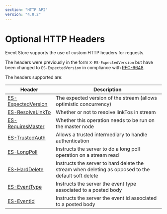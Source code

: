 ```yaml
---
section: "HTTP API"
version: "4.0.2"
---
```

# Optional HTTP Headers
<!-- TODO: Can Swagger replace this? And sub files -->

Event Store supports the use of custom HTTP headers for requests.

The headers were previously in the form `X-ES-ExpectedVersion` but have been changed to `ES-ExpectedVersion` in compliance with [RFC-6648](http://tools.ietf.org/html/rfc6648).

The headers supported are:

| Header                                   | Description                                                                                        |
| ---------------------------------------- | -------------------------------------------------------------------------------------------------- |
| [ES-ExpectedVersion](~/http-api/optional-http-headers/expected-version.md) | The expected version of the stream (allows optimistic concurrency)                                 |
| [ES-ResolveLinkTo](~/http-api/optional-http-headers/resolve-linkto.md)     | Whether or not to resolve linkTos in stream                                                        |
| [ES-RequiresMaster](~/http-api/optional-http-headers/requires-master.md)   | Whether this operation needs to be run on the master node                                          |
| [ES-TrustedAuth](~/http-api/optional-http-headers/trusted-intermediary.md) | Allows a trusted intermediary to handle authentication                                             |
| [ES-LongPoll](~/http-api/optional-http-headers/longpoll.md)                | Instructs the server to do a long poll operation on a stream read                                  |
| [ES-HardDelete](~/http-api/optional-http-headers/harddelete.md)            | Instructs the server to hard delete the stream when deleting as opposed to the default soft delete |
| [ES-EventType](~/http-api/optional-http-headers/eventtype.md)              | Instructs the server the event type associated to a posted body                                    |
| [ES-EventId](~/http-api/optional-http-headers/eventid.md)                  | Instructs the server the event id associated to a posted body                                      |
